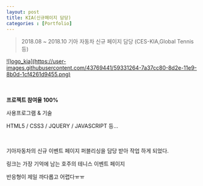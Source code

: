```yaml
---
layout: post
title: KIA(신규페이지 담당)
categories : [Portfolio]
---
```

> 2018.08 ~ 2018.10 기아 자동차 신규 페이지 담당 (CES-KIA,Global Tennis등)

<a class="img_company" href="https://www.kia.com/au/experience/kia-tennis/kia-tennis-passport.html" title="기아자동차 바로가기">
![logo_kia](https://user-images.githubusercontent.com/43769441/59331264-7a37cc80-8d2e-11e9-8b0d-1cf4261d9455.png)
</a>
<br>
<br>
<br>
<p class="no-bottom"><strong>프로젝트 참여율 100%</strong></p>
<p class="no-bottom"><span>사용프로그램 & 기술</span></p>
<p>HTML5 / CSS3 / JQUERY / JAVASCRIPT 등...</p>
<br>
<p>기아자동차의 신규 이벤트 페이지 퍼블리싱을 담당 받아 작업 하게 되었다.</p>
<p>링크는 가장 기억에 남는 호주의 테니스 이벤트 페이지</p>
<p>반응형이 제일 까다롭고 어렵다ㅠㅠ</p>






